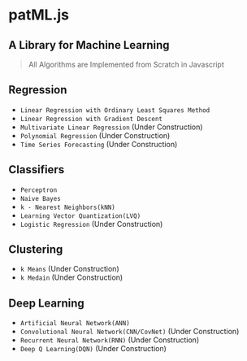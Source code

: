 # patML.js
## A Library for Machine Learning


> All Algorithms are Implemented from Scratch in Javascript

## Regression

- `Linear Regression with Ordinary Least Squares Method`
- `Linear Regression with Gradient Descent`
- `Multivariate Linear Regression` (Under Construction)
- `Polynomial Regression` (Under Construction)
- `Time Series Forecasting` (Under Construction)

## Classifiers

- `Perceptron`
- `Naive Bayes`
- `k - Nearest Neighbors(kNN)`
- `Learning Vector Quantization(LVQ)`
- `Logistic Regression` (Under Construction)

## Clustering

- `k Means` (Under Construction)
- `k Medain` (Under Construction)

## Deep Learning

- `Artificial Neural Network(ANN)`
- `Convolutional Neural Network(CNN/CovNet)` (Under Construction)
- `Recurrent Neural Network(RNN)` (Under Construction)
- `Deep Q Learning(DQN)` (Under Construction)
